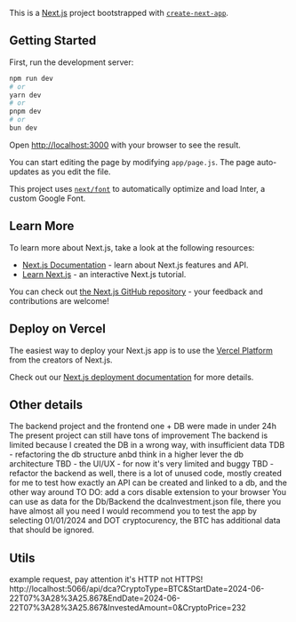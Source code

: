 This is a [Next.js](https://nextjs.org/) project bootstrapped with [`create-next-app`](https://github.com/vercel/next.js/tree/canary/packages/create-next-app).

## Getting Started

First, run the development server:

```bash
npm run dev
# or
yarn dev
# or
pnpm dev
# or
bun dev
```

Open [http://localhost:3000](http://localhost:3000) with your browser to see the result.

You can start editing the page by modifying `app/page.js`. The page auto-updates as you edit the file.

This project uses [`next/font`](https://nextjs.org/docs/basic-features/font-optimization) to automatically optimize and load Inter, a custom Google Font.

## Learn More

To learn more about Next.js, take a look at the following resources:

- [Next.js Documentation](https://nextjs.org/docs) - learn about Next.js features and API.
- [Learn Next.js](https://nextjs.org/learn) - an interactive Next.js tutorial.

You can check out [the Next.js GitHub repository](https://github.com/vercel/next.js/) - your feedback and contributions are welcome!

## Deploy on Vercel

The easiest way to deploy your Next.js app is to use the [Vercel Platform](https://vercel.com/new?utm_medium=default-template&filter=next.js&utm_source=create-next-app&utm_campaign=create-next-app-readme) from the creators of Next.js.

Check out our [Next.js deployment documentation](https://nextjs.org/docs/deployment) for more details.

## Other details
The backend project and the frontend one + DB were made in under 24h
The present project can still have tons of improvement
The backend is limited because I created the DB in a wrong way, with insufficient data
TDB - refactoring the db structure anbd think in a higher lever the db architecture
TBD - the UI/UX - for now it's very limited and buggy
TBD - refactor the backend as well, there is a lot of unused code, mostly created for me to test how exactly an API can be created and linked to a db, and the other way around
TO DO: add a cors disable extension to your browser
You can use as data for the Db/Backend the dcaInvestment.json file, there you have almost all you need
I would recommend you to test the app by selecting 01/01/2024 and DOT cryptocurency, the BTC has additional data that should be ignored.

## Utils
 example request, pay attention it's HTTP not HTTPS!
 http://localhost:5066/api/dca?CryptoType=BTC&StartDate=2024-06-22T07%3A28%3A25.867&EndDate=2024-06-22T07%3A28%3A25.867&InvestedAmount=0&CryptoPrice=232
